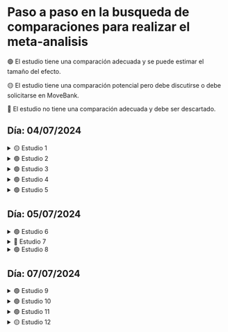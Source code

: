# Paso a paso en la busqueda de comparaciones para realizar el meta-analisis

🟢 El estudio tiene una comparación adecuada y se puede estimar el tamaño del efecto.

🟡 El estudio tiene una comparación potencial pero debe discutirse o debe solicitarse en MoveBank.

🔴 El estudio no tiene una comparación adecuada y debe ser descartado.


## Día: 04/07/2024

<details>
<summary> 🟡 Estudio 1</summary>

| ID | Especie       | País         | Uso del suelo  |
|----|---------------|--------------|----------------|
| 2  | Vulpes vulpes | Israel       | Agricultura    |

#### Estudio Comparativo

**Movebank**

- **Estado:** Requested
- **Enlace:** [Movebank - requested](https://www.movebank.org/cms/panel_embedded_movebank_webapp?gwt_fragment=page=studies,path=study2529414572)

</details>

<details>
<summary> 🟢 Estudio 2</summary>

| ID | Especie       | País         | Uso del suelo  |
|----|---------------|--------------|----------------|
| 6  | Sus scrofa    | Alemania     | Agricultura    |

#### Estudio Comparativo

**Movebank**

- **Estado:** Downloaded
- **Enlace:** [Movebank - downloaded](https://www.movebank.org/cms/webapp?gwt_fragment=page=studies,path=study1286005281)

</details>

<details>
<summary> 🟢 Estudio 3</summary>

| ID | Especie         | País  | Uso del suelo  |
|----|-----------------|-------|----------------|
| 7  | Lynx canadensis | USA   | Agricultura    |

#### Estudio Comparativo

**Literatura**

| ID  | Especie         | País    | Uso del suelo |
|-----|-----------------|---------|---------------|
| 7b  | Lynx canadensis | Canadá  | Natural       |

**Comentarios:** Comparable, both fall in the boreal forests but also include some parts of temperate forests.

- **Enlace:** [BioOne](https://www.sci-hub.wf/10.1644/06-MAMM-A-181R.1)

</details>

<details>
<summary> 🟢 Estudio 4</summary>

| ID | Especie                | País  | Uso del suelo |
|----|------------------------|-------|---------------|
| 8  | Odocoileus virginianus | USA   | Agricultura   |
| 8  | Odocoileus virginianus | USA   | Natural       |

#### Estudio Comparativo

**Comparación dentro del estudio**

</details>

<details>
<summary> 🟢 Estudio 5</summary>

| ID | Especie                | País      | Uso del suelo |
|----|------------------------|-----------|---------------|
| 9  | Phascolarctos cinereus | Australia | Agricultura   |

#### Estudio Comparativo

**Literatura**

| ID  | Especie                | País      | Uso del suelo |
|-----|------------------------|-----------|---------------|
| 9b  | Phascolarctos cinereus | Australia | Natural       |

**Comentarios:** Check smoothing. 9c is another option, close in distance but in an island.

- **Enlace:** [Australian Zoologist](https://www.researchgate.net/publication/259497342_Home_ranges_and_mortality_of_a_roadside_Koala_Phascolarctos_cinereus_population_at_Bonville_New_South_Wales)

</details>

## Día: 05/07/2024

<details>
<summary> 🟢 Estudio 6</summary>

| ID | Especie                | País  | Uso del suelo |
|----|------------------------|-------|---------------|
| 10  | Eulemur collaris | Madagascar  | Agricultura   |
| 10  | Eulemur collaris | Madagascar  | Natural       |

**Comparación dentro del estudio**

</details>

<details>
<summary> 🔴 Estudio 7</summary>

| ID | Especie                | País  | Uso del suelo |
|----|------------------------|-------|---------------|
| 11  | Erinaceus europaeus | Denmark  | Agricultura   |


### <span style="color:darkred">FAILED</span> 
### 11 b tiene MCP100%, dificil encontrar E. europaeus en ambiente natural, ver si se compara con MCP 100% en agricultura. 

 **Enlace:** [Mammalia](https://pascal-francis.inist.fr/vibad/index.php?action=getRecordDetail&idt=8024834)
 
</details>

<details>
<summary> 🟢 Estudio 8</summary>

| ID | Especie                | País  | Uso del suelo |
|----|------------------------|-------|---------------|
| 12  | Leopardus guigna | Chile  | Agricultura / low-density  |

**Literatura**

| ID  | Especie                | País      | Uso del suelo |
|-----|------------------------|-----------|---------------|
| 12  | Leopardus guigna | Chile  | Natural  |

**Comentarios:** _Excluding animals that do not reach the asymptom. Days estimated from the average of duration of battery life. No differences amogn seasons_

- **Enlace:** [PhD Thesis - University of Durham](https://www2.unil.ch/biomapper/Download/Freer-PhD-2004.pdf)


</details>

## Día: 07/07/2024

<details>
<summary> 🟢 Estudio 9</summary>

| ID | Especie                | País  | Uso del suelo |
|----|------------------------|-------|---------------|
| 13  | Sylvilagus floridanus | Italy  | Agricultura |

**Literatura**

| ID  | Especie                | País      | Uso del suelo |
|-----|------------------------|-----------|---------------|
| 13b  | Sylvilagus floridanus  | USA      | Natural  |

**Comentarios:** _Only '24 %' were agricultural, in the disturbed study all area was covered by agriculture. Breeding season was 1 feb - 30 sept (spr-sum), non breeding season 1 oct - 31 jan (aut-win). Po Plain in Italy is likely more intensely cultivated compared to the Black Prairie in Mississippi, which still retains significant portions of natural prairie and forest cover. This difference can provide a meaningful comparison of how varying intensities of agricultural practices affect the home ranges of cottontail rabbits_

- **Enlace:** [The Journal of Wildlife Management](https://www.sci-hub.wf/10.2307/3803049)
  
</details>

<details>
<summary> 🟢 Estudio 10</summary>

| ID | Especie                | País  | Uso del suelo |
|----|------------------------|-------|---------------|
| 13  | Lepus europaeus | Italy  | Agricultura |

**Literatura**

| ID  | Especie                | País      | Uso del suelo |
|-----|------------------------|-----------|---------------|
| 13c  | Lepus europaeus  | Netherlands     | Natural  |

**Comentarios:** _Have to decide… differences in ecorregion might be affecting home ranges of hares, The comparison is 13c because study 13 include home ranges of both cottontail rabbits and hares._

- **Enlace:** [Acta Theriologica](https://www.sci-hub.wf/10.1007/bf03192435)

</details>

<details>
<summary> 🟢 Estudio 11</summary>

| ID | Especie                | País  | Uso del suelo |
|----|------------------------|-------|---------------|
| 13.5  | Lepus europaeus | Hungary  | Agricultura |

**Literatura**

| ID  | Especie                | País      | Uso del suelo |
|-----|------------------------|-----------|---------------|
| 13.5b | Lepus europaeus  | Netherlands     | Natural  |

**Comentarios:** _Obtained for Kunst et al. (2001). It is the closer and similar study, both analyse 2 breeding seasons._

- **Enlace:** [Acta Theriologica](https://www.sci-hub.wf/10.1007/bf03192435)


</details>

<details>
<summary> 🟡 Estudio 12</summary>

| ID | Especie                | País  | Uso del suelo |
|----|------------------------|-------|---------------|
| 15  | Cuniculus paca| Bolivia  | Agricultura |

**Literatura**

| ID  | Especie                | País      | Uso del suelo |
|-----|------------------------|-----------|---------------|
| 15b | Cuniculus paca | Belize     | Natural  |

**Comentarios:** _Check type of natural place, both jungle with parts of grassland. In Gutierrez et al. (2016) the study area included agricultural areas but only the '4%' of the total area, and pacas didn't use them._

- **Enlace:** [Journal of Mammalogy](https://www.sci-hub.wf/10.1093/jmammal/gyw179)
